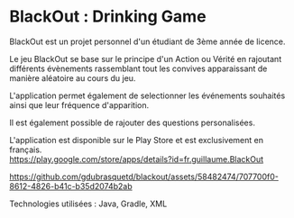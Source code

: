 # **BlackOut** : Drinking Game

BlackOut est un projet personnel d'un étudiant de 3ème année de licence.

Le jeu BlackOut se base sur le principe d'un Action ou Vérité en rajoutant différents évènements rassemblant tout les convives apparaissant de manière aléatoire au cours du jeu. 

L'application permet également de selectionner les événements souhaités ainsi que leur fréquence d'apparition. 

Il est également possible de rajouter des questions personalisées. 

L'application est disponible sur le Play Store et est exclusivement en français. &nbsp; </br>
https://play.google.com/store/apps/details?id=fr.guillaume.BlackOut


https://github.com/gdubrasquetd/blackout/assets/58482474/707700f0-8612-4826-b41c-b35d2074b2ab


Technologies utilisées : Java, Gradle, XML
